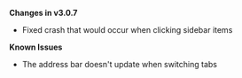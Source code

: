 **Changes in v3.0.7**

- Fixed crash that would occur when clicking sidebar items

**Known Issues**

- The address bar doesn't update when switching tabs

